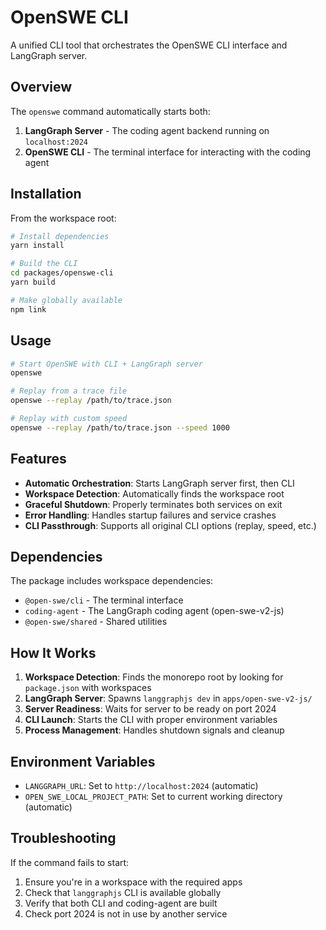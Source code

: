 # OpenSWE CLI

A unified CLI tool that orchestrates the OpenSWE CLI interface and LangGraph server.

## Overview

The `openswe` command automatically starts both:
1. **LangGraph Server** - The coding agent backend running on `localhost:2024`
2. **OpenSWE CLI** - The terminal interface for interacting with the coding agent

## Installation

From the workspace root:

```bash
# Install dependencies
yarn install

# Build the CLI
cd packages/openswe-cli
yarn build

# Make globally available
npm link
```

## Usage

```bash
# Start OpenSWE with CLI + LangGraph server
openswe

# Replay from a trace file
openswe --replay /path/to/trace.json

# Replay with custom speed
openswe --replay /path/to/trace.json --speed 1000
```

## Features

- **Automatic Orchestration**: Starts LangGraph server first, then CLI
- **Workspace Detection**: Automatically finds the workspace root
- **Graceful Shutdown**: Properly terminates both services on exit
- **Error Handling**: Handles startup failures and service crashes
- **CLI Passthrough**: Supports all original CLI options (replay, speed, etc.)

## Dependencies

The package includes workspace dependencies:
- `@open-swe/cli` - The terminal interface
- `coding-agent` - The LangGraph coding agent (open-swe-v2-js)
- `@open-swe/shared` - Shared utilities

## How It Works

1. **Workspace Detection**: Finds the monorepo root by looking for `package.json` with workspaces
2. **LangGraph Server**: Spawns `langgraphjs dev` in `apps/open-swe-v2-js/`
3. **Server Readiness**: Waits for server to be ready on port 2024
4. **CLI Launch**: Starts the CLI with proper environment variables
5. **Process Management**: Handles shutdown signals and cleanup

## Environment Variables

- `LANGGRAPH_URL`: Set to `http://localhost:2024` (automatic)
- `OPEN_SWE_LOCAL_PROJECT_PATH`: Set to current working directory (automatic)

## Troubleshooting

If the command fails to start:
1. Ensure you're in a workspace with the required apps
2. Check that `langgraphjs` CLI is available globally
3. Verify that both CLI and coding-agent are built
4. Check port 2024 is not in use by another service